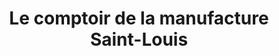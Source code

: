 ---
title: "Le comptoir de la manufacture Saint-Louis"
url: /saint-louis-les-bitche/le-comptoir-de-la-manufacture-saint-louis/
shop: shop
---